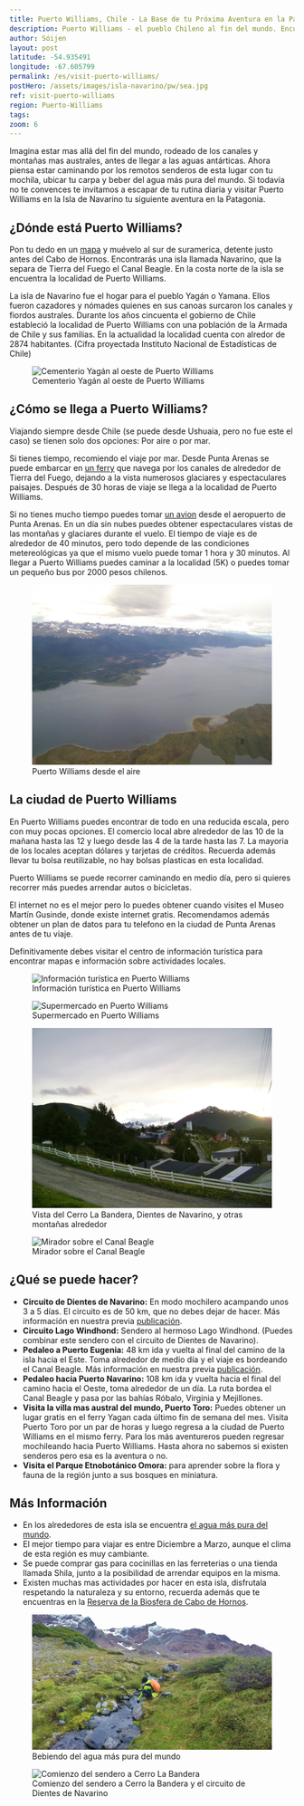 ```yaml
---
title: Puerto Williams, Chile - La Base de tu Próxima Aventura en la Patagonia
description: Puerto Williams - el pueblo Chileno al fin del mundo. Encuentra aquí información para empezar tu próxima aventura en la Patagonia.
author: Sóijen
layout: post
latitude: -54.935491
longitude: -67.605799
permalink: /es/visit-puerto-williams/
postHero: /assets/images/isla-navarino/pw/sea.jpg
ref: visit-puerto-williams
region: Puerto-Williams
tags:
zoom: 6
---
```

Imagina estar mas allá del fin del mundo, rodeado de los canales y montañas mas australes, antes de llegar a las aguas antárticas. Ahora piensa estar caminando por los remotos senderos de esta lugar con tu mochila, ubicar tu carpa y beber del agua más pura del mundo. Si todavía no te convences te invitamos a escapar de tu rutina diaria y visitar Puerto Williams en la Isla de Navarino tu siguiente aventura en la Patagonia.

<h2>¿Dónde está Puerto Williams?</h2>

Pon tu dedo en un <a href="#map">mapa</a> y muévelo al sur de suramerica, detente justo antes del Cabo de Hornos. Encontrarás una isla llamada Navarino, que la separa de Tierra del Fuego el Canal Beagle. En la costa norte de la isla se encuentra la localidad de Puerto Williams.

La isla de Navarino fue el hogar para el pueblo Yagán o Yamana. Ellos fueron cazadores y nómades quienes en sus canoas surcaron los canales y fiordos australes. Durante los años cincuenta el gobierno de Chile estableció la localidad de Puerto Williams con una población de la Armada de Chile y sus familias. En la actualidad la localidad cuenta con alredor de 2874 habitantes. (Cifra proyectada Instituto Nacional de Estadísticas de Chile)

<figure class="figure">
  <img class="image" src="/assets/images/isla-navarino/pw/cemetery.jpg"
      alt="Cementerio Yagán al oeste de Puerto Williams">
     <figcaption class="img-caption">Cementerio Yagán al oeste de Puerto Williams</figcaption>
</figure>

<h2>¿Cómo se llega a Puerto Williams?</h2>

Viajando siempre desde Chile (se puede desde Ushuaia, pero no fue este el caso) se tienen solo dos opciones: Por aire o por mar.

Si tienes tiempo, recomiendo el viaje por mar. Desde Punta Arenas se puede embarcar en <a href="http://www.tabsa.cl/" target="_blank">un ferry</a> que navega por los canales de alrededor de Tierra del Fuego, dejando a la vista numerosos glaciares y espectaculares paisajes. Después de 30 horas de viaje se llega a la localidad de Puerto Williams.

Si no tienes mucho tiempo puedes tomar <a href="http://dapairline.com/" target="_blank">un avion</a> desde el aeropuerto de Punta Arenas. En un día sin nubes puedes obtener espectaculares vistas de las montañas y glaciares durante el vuelo. El tiempo de viaje es de alrededor de 40 minutos, pero todo depende de las condiciones metereológicas ya que el mismo vuelo puede tomar 1 hora y 30 minutos. Al llegar a Puerto Williams puedes caminar a la localidad (5K) o puedes tomar un pequeño bus por 2000 pesos chilenos.

<figure class="figure">
  <img class="image" src="/assets/images/isla-navarino/pw/plane.jpg"
      alt="Puerto Williams desde el aire">
     <figcaption class="img-caption">Puerto Williams desde el aire</figcaption>
</figure>

<h2>La ciudad de Puerto Williams</h2>

En Puerto Williams puedes encontrar de todo en una reducida escala, pero con muy pocas opciones. El comercio local abre alrededor de las 10 de la mañana hasta las 12 y luego desde las 4 de la tarde hasta las 7. La mayoria de los locales aceptan dólares y tarjetas de créditos. Recuerda además llevar tu bolsa reutilizable, no hay bolsas plasticas en esta localidad.

Puerto Williams se puede recorrer caminando en medio día, pero si quieres recorrer más puedes arrendar autos o bicicletas.

El internet no es el mejor pero lo puedes obtener cuando visites el Museo Martín Gusinde, donde existe internet gratis. Recomendamos además obtener un plan de datos para tu telefono en la ciudad de Punta Arenas antes de tu viaje.

Definitivamente debes visitar el centro de información turística para encontrar mapas e información sobre actividades locales.

<figure class="figure">
  <img class="image" src="/assets/images/isla-navarino/pw/touristinfo.jpg"
      alt="Información turística en Puerto Williams">
     <figcaption class="img-caption">Información turística en Puerto Williams</figcaption>
</figure>
<figure class="figure">
  <img class="image" src="/assets/images/isla-navarino/pw/road.jpg"
      alt="Supermercado en Puerto Williams">
     <figcaption class="img-caption">Supermercado en Puerto Williams</figcaption>
</figure>
<figure class="figure">
  <img class="image" src="/assets/images/isla-navarino/pw/dientes-mirador.jpg"
      alt="Vista del Cerro La Bandera, Dientes de Navarino, y otras montañas alrededor">
     <figcaption class="img-caption">Vista del Cerro La Bandera, Dientes de Navarino, y otras montañas alrededor</figcaption>
</figure>
<figure class="figure">
  <img class="image" src="/assets/images/isla-navarino/pw/mirador.jpg"
      alt="Mirador sobre el Canal Beagle">
     <figcaption class="img-caption">Mirador sobre el Canal Beagle</figcaption>
</figure>

<h2>¿Qué se puede hacer?</h2>
<ul class="post-stats bullets">
<li><strong>Circuito de Dientes de Navarino:</strong> En modo mochilero acampando unos 3 a 5 días.  El circuito es de 50 km, que no debes dejar de hacer. Más información en nuestra previa <a href="/es/trail-running-dientes-de-navarino/">publicación</a>.</li>
<li><strong>Circuito Lago Windhond:</strong> Sendero al hermoso Lago Windhond. (Puedes combinar este sendero con el circuito de Dientes de Navarino).</li>
<li><strong>Pedaleo a Puerto Eugenia:</strong> 48 km ida y vuelta al final del camino de la isla hacia el Este. Toma alrededor de medio día y el viaje es bordeando el Canal Beagle. Más información en nuestra previa <a href="/es/bike-isla-navarino/">publicación</a>.</li>
<li><strong>Pedaleo hacia  Puerto Navarino:</strong> 108 km ida y vuelta hacia el final del camino hacia el Oeste, toma alrededor de un día. La ruta bordea el Canal Beagle y pasa por las bahías Róbalo, Virginia y Mejillones.</li>
<li><strong>Visita la villa mas austral del mundo, Puerto Toro:</strong>  Puedes obtener un lugar gratis en el ferry Yagan cada último fin de semana del mes. Visita Puerto Toro por un par de horas y luego regresa a la ciudad de Puerto Williams en el mismo ferry. Para los más aventureros pueden regresar mochileando hacia Puerto Williams. Hasta ahora no sabemos si existen senderos pero esa es la aventura o no.</li>
<li><strong>Visita el Parque Etnobotánico Omora:</strong> para aprender sobre la flora y fauna de la región junto a sus bosques en miniatura. </li>
</ul>

<h2>Más Información</h2>
<ul class="post-stats bullets">
<li>En los alrededores de esta isla se encuentra <a href="http://portal.mma.gob.cl/certifican-que-el-agua-mas-pura-del-mundo-esta-en-magallanes/" target="_blank">el agua más pura del mundo</a>.</li>
<li>El mejor tiempo para viajar es entre Diciembre a Marzo, aunque el clima de esta región es muy cambiante.</li>
<li>Se puede comprar gas para cocinillas en las ferreterias o una tienda llamada Shila, junto a la posibilidad de arrendar equipos en la misma.</li>
<li>Existen muchas mas actividades por hacer en esta isla, disfrutala respetando la naturaleza y su entorno, recuerda además que te encuentras en la <a href="http://www.ptowilliams.cl/Reserva_de_la_Biosfera.html" target="_blank">Reserva de la Biosfera de Cabo de Hornos</a>.</li>
</ul>

<figure class="figure">
  <img class="image" src="/assets/images/isla-navarino/pw/water.jpg"
      alt="Agua pura Isla Navarino">
     <figcaption class="img-caption">Bebiendo del agua más pura del mundo</figcaption>
</figure>
<figure class="figure">
  <img class="image" src="/assets/images/isla-navarino/pw/cerro-bandera.jpg"
      alt="Comienzo del sendero a Cerro La Bandera">
     <figcaption class="img-caption">Comienzo del sendero a Cerro la Bandera y el circuito de Dientes de Navarino</figcaption>
</figure>
